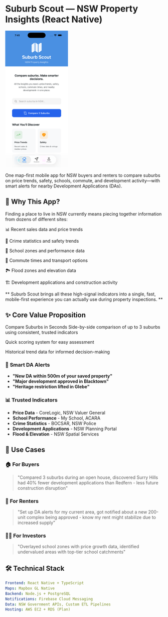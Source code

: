 # Suburb Scout — NSW Property Insights (React Native)


<img src="screenshot.png" alt="drawing" width="200"/>

One map-first mobile app for NSW buyers and renters to compare suburbs on price trends, safety, schools, commute, and development activity—with smart alerts for nearby Development Applications (DAs).

## 🎯 Why This App?
Finding a place to live in NSW currently means piecing together information from dozens of different sites:

📊 Recent sales data and price trends

🚨 Crime statistics and safety trends

🏫 School zones and performance data

🚆 Commute times and transport options

🏞️ Flood zones and elevation data

🏗️ Development applications and construction activity

** Suburb Scout brings all these high-signal indicators into a single, fast, mobile-first experience you can actually use during property inspections. ** 


## ✨ Core Value Proposition
Compare Suburbs in Seconds
Side-by-side comparison of up to 3 suburbs using consistent, trusted indicators

Quick scoring system for easy assessment

Historical trend data for informed decision-making

### 🔔 **Smart DA Alerts**
- **"New DA within 500m of your saved property"**
- **"Major development approved in Blacktown"**
- **"Heritage restriction lifted in Glebe"**

### 📊 **Trusted Indicators**
- **Price Data** - CoreLogic, NSW Valuer General
- **School Performance** - My School, ACARA
- **Crime Statistics** - BOCSAR, NSW Police
- **Development Applications** - NSW Planning Portal
- **Flood & Elevation** - NSW Spatial Services

## 🎯 Use Cases

### 🏠 **For Buyers**
> "Compared 3 suburbs during an open house, discovered Surry Hills had 40% fewer development applications than Redfern - less future construction disruption"

### 🏡 **For Renters**
> "Set up DA alerts for my current area, got notified about a new 200-unit complex being approved - know my rent might stabilize due to increased supply"

### 👨‍💼 **For Investors**
> "Overlayed school zones with price growth data, identified undervalued areas with top-tier school catchments"


## 🛠️ Technical Stack

```yaml
Frontend: React Native + TypeScript
Maps: Mapbox GL Native
Backend: Node.js + PostgreSQL
Notifications: Firebase Cloud Messaging
Data: NSW Government APIs, Custom ETL Pipelines
Hosting: AWS EC2 + RDS (Plan)